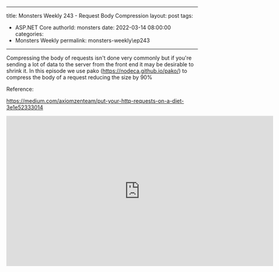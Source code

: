 
---
title: Monsters Weekly 243 -  Request Body Compression
layout: post
tags: 
  - ASP.NET Core
authorId: monsters
date: 2022-03-14 08:00:00
categories:
  - Monsters Weekly
permalink: monsters-weekly\ep243
---

Compressing the body of requests isn't done very commonly but if you're sending a lot of data to the server from the front end it may be desirable to shrink it. In this episode we use pako (https://nodeca.github.io/pako/) to compress the body of a request reducing the size by 90%

Reference:

https://medium.com/axiomzenteam/put-your-http-requests-on-a-diet-3e1e52333014

<iframe width="702" height="395" src="https://www.youtube.com/embed/TyNE0iNpG0A" frameborder="0" allow="accelerometer; autoplay; encrypted-media; gyroscope; picture-in-picture" allowfullscreen></iframe>
